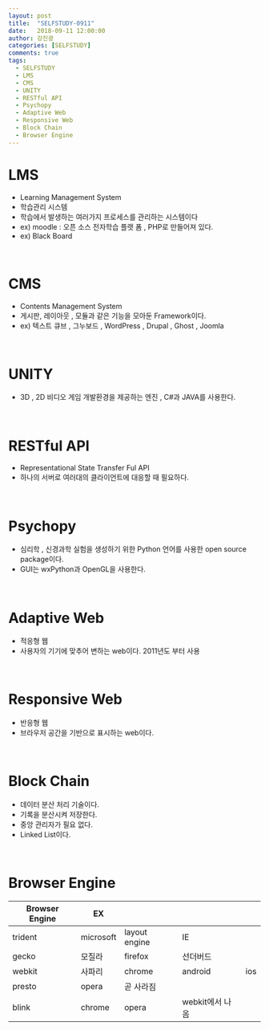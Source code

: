 ```yaml
---
layout: post
title:  "SELFSTUDY-0911"
date:   2018-09-11 12:00:00
author: 강진광
categories: [SELFSTUDY]
comments: true
tags:
  - SELFSTUDY
  - LMS
  - CMS
  - UNITY
  - RESTful API
  - Psychopy
  - Adaptive Web
  - Responsive Web
  - Block Chain
  - Browser Engine
---
```


# LMS
- Learning Management System 
- 학습관리 시스템
- 학습에서 발생하는 여러가지 프로세스를 관리하는 시스템이다
- ex) moodle : 오픈 소스 전자학습 플랫 폼 , PHP로 만들어져 있다.
- ex) Black Board

<br>

# CMS
- Contents Management System
- 게시판, 레이아웃 , 모듈과 같은 기능을 모아둔 Framework이다.
- ex) 텍스트 큐브 , 그누보드 , WordPress , Drupal , Ghost , Joomla
<br>

# UNITY
- 3D , 2D 비디오 게임 개발환경을 제공하는 엔진 , C#과 JAVA를 사용한다.
<br>

# RESTful API
- Representational State Transfer Ful API
- 하나의 서버로 여러대의 클라이언트에 대응할 때 필요하다.
<br>

# Psychopy
- 심리학 , 신경과학 실험을 생성하기 위한 Python 언어를 사용한 open source package이다. 
- GUI는 wxPython과 OpenGL을 사용한다.
<br>

# Adaptive Web
- 적응형 웹 
- 사용자의 기기에 맞추어 변하는 web이다. 2011년도 부터 사용
<br>

# Responsive Web
- 반응형 웹
- 브라우저 공간을 기반으로 표시하는 web이다.
<br>

# Block Chain
- 데이터 분산 처리 기술이다. 
- 기록을 분산시켜 저장한다. 
- 중앙 관리자가 필요 없다.
- Linked List이다.

<br>

# Browser Engine
| Browser Engine |EX||||
|---------|-----------|---------------|-----------------|-----|
| trident | microsoft | layout engine | IE              |     |
| gecko   | 모질라    | firefox       | 선더버드        |     |
| webkit  | 사파리    | chrome        | android         | ios |
| presto  | opera     | 곧 사라짐     |                 |     |
| blink   | chrome    | opera         | webkit에서 나옴 |     |
